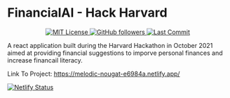 # FinancialAI - Hack Harvard

<p align="center">
  <a href="https://github.com/wriggs12/Huffman-Data-Compressor/blob/master/LICENSE">
    <img src="https://img.shields.io/github/license/wriggs12/FinancialAI-HackHarvard" alt="MIT License">
  </a>
  <a href="https://github.com/wriggs12">
    <img alt="GitHub followers" src="https://img.shields.io/github/followers/wriggs12?style=social">
  </a>
  <a href="https://github.com/wriggs12">
    <img alt="Last Commit" src="https://img.shields.io/github/last-commit/wriggs12/FinancialAI-HackHarvard">
  </a>
</p>

A react application built during the Harvard Hackathon in October 2021 aimed at providing financial suggestions to imporve personal finances and increase financail literacy. 

Link To Project: https://melodic-nougat-e6984a.netlify.app/

[![Netlify Status](https://api.netlify.com/api/v1/badges/5acbb655-b16b-48b1-b305-de258ddc8f13/deploy-status)](https://app.netlify.com/sites/melodic-nougat-e6984a/deploys)
